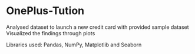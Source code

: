 # OnePlus-Tution
Analysed dataset to launch a new credit card with provided sample dataset
Visualized the findings through plots

Libraries used: Pandas, NumPy, Matplotlib and Seaborn
